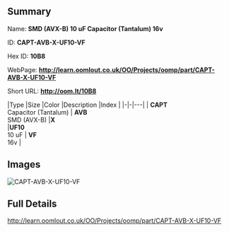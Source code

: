 

## Summary
 
Name: __SMD (AVX-B) 10 uF Capacitor (Tantalum) 16v__

ID: __CAPT-AVB-X-UF10-VF__

Hex ID: __10B8__

WebPage: __http://learn.oomlout.co.uk/OO/Projects/oomp/part/CAPT-AVB-X-UF10-VF__

Short URL: __http://oom.lt/10B8__


|Type   |Size   |Color   |Description   |Index   |
|-|-|---|
| __CAPT__ <br>Capacitor (Tantalum)  | __AVB__<br>SMD (AVX-B)   |__X__<br>    |__UF10__<br>10 uF    | __VF__<br> 16v |


## Images
![CAPT-AVB-X-UF10-VF](http://oomlout.com/oomp-gen/parts/CAPT-AVB-X-UF10-VF/CAPT-AVB-X-UF10-VF_420.jpg)

## Full Details

 http://learn.oomlout.co.uk/OO/Projects/oomp/part/CAPT-AVB-X-UF10-VF


